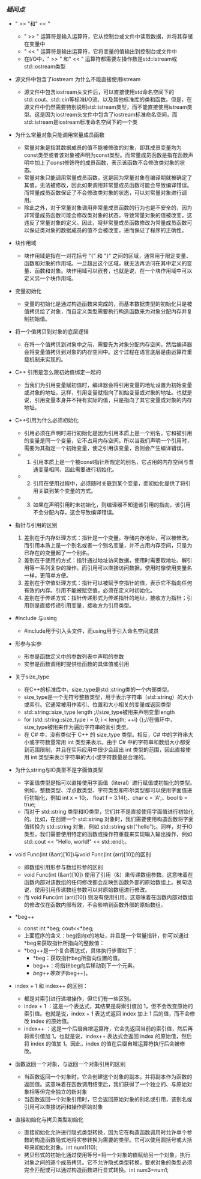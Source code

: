 ### *__疑问点__*


* " >> "和" << "
  * " >> " 运算符是输入运算符，它从控制台或文件中读取数据，并将其存储在变量中
  * " << " 运算符是输出运算符，它将变量的值输出到控制台或文件中
  * 在I/O中，" >> " 和" << " 运算符都需要左操作数是std::istream或std::ostream类型

* 源文件中包含了iostream 为什么不能直接使用istream
  * 源文件中包含iostream头文件后，可以直接使用std命名空间下的std::cout、std::cin等标准I/O流、以及其他标准库的类和函数。但是，在源文件中仍然需要特别说明std::istream类型，而不能直接使用istream类型。这是因为iostream头文件中包含了iostream标准命名空间，而std::istream是iostream标准命名空间下的一个类

* 为什么常量对象只能调用常量成员函数
  * 常量对象是指其数据成员的值不能被修改的对象，即其成员变量均为const类型或者该对象被声明为const类型。而常量成员函数是指在函数声明中加上了const修饰符的成员函数，表示该函数不会修改类对象的状态。
  * 常量对象只能调用常量成员函数，这是因为常量对象在编译期就被确定了其值，无法被修改，因此如果调用非常量成员函数可能会导致编译错误。而常量成员函数保证了不会修改类对象的状态，可以对常量对象进行调用。
  * 除此之外，对于常量对象调用非常量成员函数的行为也是不安全的，因为非常量成员函数可能会修改类对象的状态，导致常量对象的值被改变，这违反了常量对象的定义。因此，将非常量成员函数修改为常量成员函数可以保证类对象的数据成员的值不会被改变，进而保证了程序的正确性。

* 块作用域
  * 块作用域是指在一对花括号 "{" 和 "}" 之间的区域，通常用于限定变量、函数和对象的作用域。一旦超出这个区域，就无法再访问在其中定义的变量、函数和对象。块作用域可以嵌套，也就是说，在一个块作用域中可以定义另一个块作用域。

* 变量初始化
  * 变量的初始化是通过构造函数来完成的，而基本数据类型的初始化只是被值拷贝给了对象，而自定义类型需要执行构造函数来为对象分配内存并复制初始值。

* 将一个值拷贝到对象的底层逻辑
  * 在将一个值拷贝到对象中之前，需要先为对象分配内存空间，然后编译器会将变量值拷贝到对象的内存空间中。这个过程在语言底层是由运算符重载机制来实现的。

* C++ 引用是怎么跟初始值绑定一起的
  * 当我们为引用变量赋初值时，编译器会将引用变量的地址设置为初始变量或对象的地址，这样，引用变量就指向了初始变量或对象的地址。也就是说，引用变量本身并不持有实际的值，只是指向了其它变量或对象的内存地址。

* C++引用为什么必须初始化
  * 引用必须在声明时进行初始化是因为引用本质上是一个别名，它和被引用的变量是同一个变量，它不占用内存空间。所以当我们声明一个引用时，需要为其指定一个初始变量，使之引用该变量，否则会产生编译错误。
  * 1. 引用本质上是一个被const指针所规定的别名，它占用的内存空间与普通变量相同，因此需要进行初始化。
  * 2. 引用在使用过程中，必须随时关联到某个变量，而初始化提供了将引用关联到某个变量的方式。
  * 3. 如果在声明引用时未初始化，则编译器不知道该引用的指向，该引用不会分配内存，这会导致编译错误。

* 指针与引用的区别
  1. 差别在于内存处理方式：指针是一个变量，存储内存地址，可以被修改。而引用本质上是一个别名或者一个别名变量，并不占用内存空间，只是为已存在的变量起了一个别名。
  2. 差别在于使用的方式：指针通过地址访问数据，使用时需要取地址、解引用等一系列复杂的操作。而引用可以直接访问数据，使用时像使用变量名一样，更简单方便。
  3. 差别在于空值处理方式：指针可以被赋予空指针的值，表示它不指向任何有效的内存。引用不能被赋空值，必须在定义时初始化。
  4. 差别在于传递方式：指针传递形式为传递指针的地址，接收方为指针；引用则是直接传递引用变量，接收方为引用类型。

* #include 与using
  * #include用于引入头文件，而using用于引入命名空间成员

* 形参与实参
  * 形参是函数定义中的参数列表中声明的参数
  * 实参是函数调用时提供给函数的具体值或引用

* 关于size_type
  * 在C++的标准库中，size_type是std::string类的一个内部类型。
  * size_type是一个无符号整数类型，用于表示字符串（std::string）的大小或索引。它通常被用作索引、位置和大小相关的变量或返回类型
  *  std::string::size_type length ;//size_type被用来声明变量length
  *  for (std::string::size_type i = 0; i < length; ++i) {};//在循环中，size_type被用来作为遍历字符串的索引类型。
  *  在 C# 中，没有类似于 C++ 的 size_type 类型。相反，C# 中的字符串大小或字符数量常用 int 类型来表示。由于 C# 中的字符串和数组大小都受到范围限制，并且在实际应用中很少会超出 int 类型的范围，因此直接使用 int 类型来表示字符串的大小或字符数量是合理的。

* 为什么string与IO类型不是字面值类型
  * 字面值类型是指可以直接使用字面值（literal）进行赋值或初始化的类型。例如，整数类型、浮点数类型、字符类型和布尔类型都可以使用字面值进行初始化，例如 int x = 10;、 float f = 3.14f;、char c = 'A';、bool b = true;
  * 而对于 std::string 类型和IO类型，它们并不是直接使用字面值进行初始化的。比如，在创建一个 std::string 对象时，我们需要使用构造函数将字面值转换为 std::string 对象，例如 std::string str("hello");。同样，对于IO类型，我们需要使用特定的函数或操作符重载来实现输入输出操作，例如 std::cout << "Hello, world!" << std::endl;。

* void Func(int (&arr)[10])与void Func(int (arr)[10])的区别
  * 即数组引用形参与数组形参的区别
  * void Func(int (&arr)[10]) 使用了引用（&）来传递数组参数。这意味着在函数内部对该数组的任何修改都会反映到函数外部的原始数组上。换句话说，使用引用传递数组参数可以对原始数组进行修改。
  * 而 void Func(int (arr)[10]) 则没有使用引用。这意味着在函数内部对数组的修改仅在函数内部有效，不会影响到函数外部的原始数组。

* *beg++
  * const int *beg; cout<<*beg;
  * 上面程序的含义：beg指向x的地址，并且是一个常量指针，你可以通过*beg来获取指针所指向的整数值：
  * *beg++是一个复合表达式，具体执行步骤如下：
    * *beg：获取指针beg所指向位置的值。
    * beg++：将指针beg向后移动到下一个元素。
    * *beg++等效于*(beg++)。

* index + 1 和 index++ 的区别：
  * 都是对索引进行递增操作，但它们有一些区别。
  * index + 1 ：这是一个表达式，其结果是将索引值加 1，但不会改变原始的索引值。也就是说，index + 1 表达式返回 index 加上 1 后的值，而不会修改 index 的原始值。
  * index++ ：这是一个后缀自增运算符，它会先返回当前的索引值，然后再将索引值加 1。也就是说，index++ 表达式会返回 index 的原始值，然后将 index 的值加 1。因此，index 的值在后缀自增运算符执行后会被修改。


* 函数返回一个对象，与返回一个对象引用的区别
  * 当函数返回一个对象时，它会创建这个对象的副本，并将副本作为函数的返回值。这意味着在函数调用结束后，我们获得了一个独立的、与原始对象相等但完全独立的新对象
  * 当函数返回一个对象引用时，它会返回原始对象的别名或引用，该别名或引用可以直接访问和操作原始对象

* 直接初始化与拷贝类型初始化
  * 直接初始化允许进行隐式类型转换，因为它在构造函数调用时允许单个参数的构造函数隐式地将实参转换为需要的类型。它可以使用圆括号或大括号来初始化对象。int num1(10);
  * 拷贝形式的初始化通过使用等号=将一个对象的值赋给另一个对象，执行对象之间的逐个成员拷贝。它不允许隐式类型转换，要求对象的类型必须完全匹配或可以通过构造函数进行显式转换。int num3=num1;